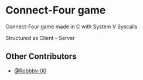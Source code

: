 # Connect-Four game
Connect-Four game made in C with System V Syscalls

Structured as Client - Server

## Other Contributors
- [@Robbby-00](https://github.com/Robbby-00)
